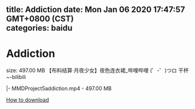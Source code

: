 
title: Addiction
date: Mon Jan 06 2020 17:47:57 GMT+0800 (CST)    
categories: baidu
---

# Addiction
size: 497.00 MB
 【布料结算·月夜少女】夜色连衣裙_哔哩哔哩 (゜-゜)つロ 干杯~-bilibili
 
|- MMDProject5addiction.mp4 - 497.00 MB

[How to download](https://bpcam.bemobtrk.com/go/2ceec3aa-1ca2-46d6-b9ff-aaa5c184517c?jno=4179)